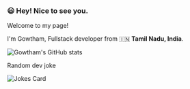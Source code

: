 ### :smiley: Hey! Nice to see you.

Welcome to my page!

I'm Gowtham, Fullstack developer from :india: **Tamil Nadu, India**.

![Gowtham's GitHub stats](https://github-readme-stats.vercel.app/api?username=GowthamParamasivam&count_private=true&include_all_commits=true&show_icons=true&theme=dark)

Random dev joke

![Jokes Card](https://readme-jokes.vercel.app/api)